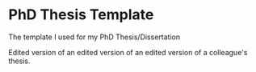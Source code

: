 # PhD Thesis Template
The template I used for my PhD Thesis/Dissertation

Edited version of an edited version of an edited version of a colleague's thesis. 
